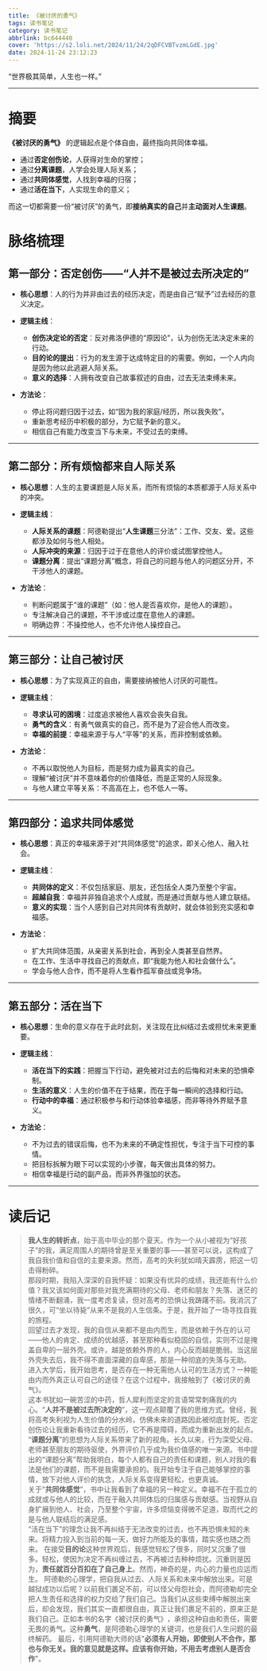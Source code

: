 ```yaml
---
title: 《被讨厌的勇气》
tags: 读书笔记
category: 读书笔记
abbrlink: bc644448
cover: 'https://s2.loli.net/2024/11/24/2qDFCVBTvzmLGdE.jpg'
date: 2024-11-24 23:12:23
---
```


“世界极其简单，人生也一样。”

---
# 摘要
**《被讨厌的勇气》** 的逻辑起点是个体自由，最终指向共同体幸福。
- 通过**否定创伤论**，人获得对生命的掌控；
- 通过**分离课题**，人学会处理人际关系；
- 通过**共同体感觉**，人找到幸福的归宿；
- 通过**活在当下**，人实现生命的意义；

而这一切都需要一份“被讨厌”的勇气，即**接纳真实的自己**并**主动面对人生课题**。

# 脉络梳理
## 第一部分：否定创伤——“人并不是被过去所决定的”
- **核心思想**：人的行为并非由过去的经历决定，而是由自己“赋予”过去经历的意义决定。  
- **逻辑主线**：
  - **创伤决定论的否定**：反对弗洛伊德的“原因论”，认为创伤无法决定未来的行动。
  - **目的论的提出**：行为的发生源于达成特定目的的需要。例如，一个人内向是因为他以此逃避人际关系。
  - **意义的选择**：人拥有改变自己故事叙述的自由，过去无法束缚未来。

- **方法论**：
  - 停止将问题归因于过去，如“因为我的家庭/经历，所以我失败”。
  - 重新思考经历中积极的部分，为它赋予新的意义。
  - 相信自己有能力改变当下与未来，不受过去的束缚。
---

## 第二部分：所有烦恼都来自人际关系
- **核心思想**：人生的主要课题是人际关系，而所有烦恼的本质都源于人际关系中的冲突。
- **逻辑主线**：
  - **人际关系的课题**：阿德勒提出“**人生课题**三分法”：工作、交友、爱。这些都涉及如何与他人相处。
  - **人际冲突的来源**：归因于过于在意他人的评价或试图掌控他人。
  - **课题分离**：提出“课题分离”概念，将自己的问题与他人的问题区分开，不干涉他人的课题。

- **方法论**：
  - 判断问题属于“谁的课题”（如：他人是否喜欢你，是他人的课题）。
  - 专注解决自己的课题，不干涉或过度在意他人的课题。
  - 明确边界：不操控他人，也不允许他人操控自己。
---

## 第三部分：让自己被讨厌
- **核心思想**：为了实现真正的自由，需要接纳被他人讨厌的可能性。
- **逻辑主线**：
  - **寻求认可的困境**：过度追求被他人喜欢会丧失自我。
  - **勇气的含义**：有勇气做真实的自己，而不是为了迎合他人而改变。
  - **幸福的前提**：幸福来源于与人“平等”的关系，而非控制或依赖。

- **方法论**：
  - 不再以取悦他人为目标，而是努力成为最真实的自己。
  - 理解“被讨厌”并不意味着你的价值降低，而是正常的人际现象。
  - 与他人建立平等关系：不高高在上，也不低人一等。
---

## 第四部分：追求共同体感觉
- **核心思想**：真正的幸福来源于对“共同体感觉”的追求，即关心他人、融入社会。
- **逻辑主线**：
  - **共同体的定义**：不仅包括家庭、朋友，还包括全人类乃至整个宇宙。
  - **超越自我**：幸福并非独自追求个人成就，而是通过贡献与他人建立联结。
  - **意义的实现**：当个人感到自己对共同体有贡献时，就会体验到充实感和幸福感。

- **方法论**：
  - 扩大共同体范围，从亲密关系到社会，再到全人类甚至自然界。
  - 在工作、生活中寻找自己的贡献点，即“我能为他人和社会做什么”。
  - 学会与他人合作，而不是将人生看作孤军奋战或竞争场。
---

## 第五部分：活在当下
- **核心思想**：生命的意义存在于此时此刻，关注现在比纠结过去或担忧未来更重要。
- **逻辑主线**：
  - **活在当下的实践**：把握当下行动，避免被对过去的后悔和对未来的恐惧牵制。
  - **生活的意义**：人生的价值不在于结果，而在于每一瞬间的选择和行动。
  - **行动中的幸福**：通过积极参与和行动体验幸福感，而非等待外界赋予意义。

- **方法论**：
  - 不为过去的错误后悔，也不为未来的不确定性担忧，专注于当下可控的事情。
  - 把目标拆解为眼下可以实现的小步骤，每天做出具体的努力。
  - 相信幸福是行动的副产品，而非外界强加的状态。
---

# 读后记

>**我人生的转折点**，始于高中毕业的那个夏天。作为一个从小被视为“好孩子”的我，满足周围人的期待曾是至关重要的事——甚至可以说，这构成了我自我价值和自信的主要来源。然而，高考的失利犹如晴天霹雳，把这一切击得粉碎。  
那段时期，我陷入深深的自我怀疑：如果没有优异的成绩，我还能有什么价值？我又该如何面对那些对我充满期待的父母、老师和朋友？失落、迷茫的情绪不断翻涌，我一度考虑复读，但对高考的恐惧让我踌躇不前。我消沉了很久，可“坐以待毙”从来不是我的人生信条。于是，我开始了一场寻找自我的旅程。  
回望过去才发现，我的自信从来都不是由内而生，而是依赖于外在的认可——他人的肯定、成绩的优越感，甚至那种看似稳固的自信，实则不过是掩盖自卑的一层外壳。或许，越是依赖外界的人，内心反而越是脆弱。当这层外壳失去后，我不得不直面深藏的自卑感，那是一种彻底的失落与无助。 
进入大学后，我开始思考，是否存在一种无需他人认可的生活方式？一种能由内而外真正认可自己的途径？在这个过程中，我接触到了《被讨厌的勇气》。  
这本书犹如一碗苦涩的中药，哲人犀利而坚定的言语常常刺痛我的内心。“**人并不是被过去所决定的**”，这一观点颠覆了我的思维方式。曾经，我将高考失利视为人生价值的分水岭，仿佛未来的道路因此被彻底封死。否定创伤论让我重新看待过去的经历，它不再是障碍，而成为重新出发的起点。   
“**课题分离**”的思想为人际关系带来了新的视角。长久以来，行为深受父母、老师甚至朋友的期待驱使，外界评价几乎成为我价值感的唯一来源。书中提出的“课题分离”帮助我明白，每个人都有自己的责任和课题，别人对我的看法是他们的课题，而不是我需要承担的。我开始专注于自己能够掌控的事情，放下对他人评价的执念，人际关系变得更轻松，也更真诚。  
关于“**共同体感觉**”，书中让我看到了幸福的另一种定义。幸福不在于孤立的成就或与他人的比较，而在于融入共同体后的归属感与贡献感。当视野从自身扩展到他人、社会，乃至整个宇宙，许多烦恼变得微不足道，取而代之的是与他人联结后的满足感。  
“活在当下”的理念让我不再纠结于无法改变的过去，也不再恐惧未知的未来。将精力投入到当前的每一天，做好力所能及的事情，踏实感也随之而来。
在接受**目的论**这种世界观后，我感觉轻松了很多，同时又沉重了很多。轻松，使因为决定不再纠缠过去，不再被过去种种烦扰。沉重则是因为，**责任就百分百扣在了自己身上**。然而，神奇的是，内心的力量也应运而生。
阿德勒的心理学，把自我从过去、人际关系和未来中解放出来。可是越狱成功以后呢？以前我们裹足不前，可以怪父母怨社会，而阿德勒却完全把人生责任和选择的权力交给了我们自己。当我们从这些束缚中解脱出来后，却会发现，我们其实一直都很自由，真正让我们裹足不前的，原来正是我们自己。正如本书的名字《被讨厌的勇气》​，承担这种自由和责任，需要无畏的勇气。这种**勇气**，是阿德勒心理学的关键词，也是我们人生问题的最终解药。
最后，引用阿德勒大师的话"**必须有人开始，即使别人不合作，那也与你无关。我的意见就是这样。应该有你开始，不用去考虑别人是否合作**"。


